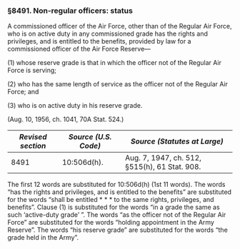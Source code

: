 ### §8491. Non-regular officers: status ###

A commissioned officer of the Air Force, other than of the Regular Air Force, who is on active duty in any commissioned grade has the rights and privileges, and is entitled to the benefits, provided by law for a commissioned officer of the Air Force Reserve—

(1) whose reserve grade is that in which the officer not of the Regular Air Force is serving;

(2) who has the same length of service as the officer not of the Regular Air Force; and

(3) who is on active duty in his reserve grade.

(Aug. 10, 1956, ch. 1041, 70A Stat. 524.)

|*Revised section*|*Source (U.S. Code)*|        *Source (Statutes at Large)*         |
|-----------------|--------------------|---------------------------------------------|
|      8491       |    10:506d(h).     |Aug. 7, 1947, ch. 512, §515(h), 61 Stat. 908.|

The first 12 words are substituted for 10:506d(h) (1st 11 words). The words “has the rights and privileges, and is entitled to the benefits” are substituted for the words “shall be entitled \* \* \* to the same rights, privileges, and benefits”. Clause (1) is substituted for the words “in a grade the same as such ‘active-duty grade’ ”. The words “as the officer not of the Regular Air Force” are substituted for the words “holding appointment in the Army Reserve”. The words “his reserve grade” are substituted for the words “the grade held in the Army”.